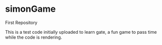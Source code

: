 # simonGame
First Repository

This is a test code initially uploaded to learn gate, a fun game to pass time while the code is rendering.
